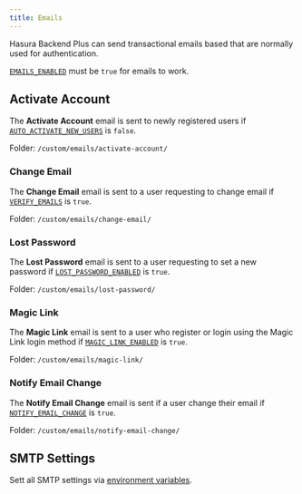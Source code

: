 ```yaml
---
title: Emails
---
```


Hasura Backend Plus can send transactional emails based that are normally used for authentication.

[`EMAILS_ENABLED`](/docs/environment-variables#emails_enabled) must be `true` for emails to work.

## Activate Account

The **Activate Account** email is sent to newly registered users if [`AUTO_ACTIVATE_NEW_USERS`](/docs/environment-variables#auto_activate_new_users) is `false`.

Folder: `/custom/emails/activate-account/`

### Change Email

The **Change Email** email is sent to a user requesting to change email if [`VERIFY_EMAILS`](/docs/environment-variables#verify_emails) is `true`.

Folder: `/custom/emails/change-email/`

### Lost Password

The **Lost Password** email is sent to a user requesting to set a new password if [`LOST_PASSWORD_ENABLED`](/docs/environment-variables#lost_password_enabled) is `true`.

Folder: `/custom/emails/lost-password/`

### Magic Link

The **Magic Link** email is sent to a user who register or login using the Magic Link login method if [`MAGIC_LINK_ENABLED`](/docs/environment-variables#magic_link_enabled) is `true`.

Folder: `/custom/emails/magic-link/`

### Notify Email Change

The **Notify Email Change** email is sent if a user change their email if [`NOTIFY_EMAIL_CHANGE`](/docs/environment-variables#notify_email_change) is `true`.

Folder: `/custom/emails/notify-email-change/`

## SMTP Settings

Sett all SMTP settings via [environment variables](/docs/environment-variables#email).
